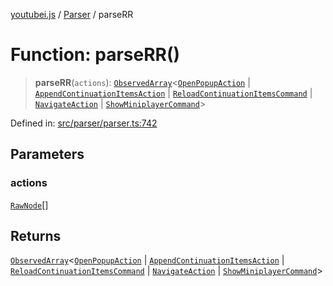 [youtubei.js](../../../../README.md) / [Parser](../README.md) / parseRR

# Function: parseRR()

> **parseRR**(`actions`): [`ObservedArray`](../../Helpers/type-aliases/ObservedArray.md)\<[`OpenPopupAction`](../../YTNodes/classes/OpenPopupAction.md) \| [`AppendContinuationItemsAction`](../../../../classes/AppendContinuationItemsAction.md) \| [`ReloadContinuationItemsCommand`](../../../../classes/ReloadContinuationItemsCommand.md) \| [`NavigateAction`](../../../../classes/NavigateAction.md) \| [`ShowMiniplayerCommand`](../../../../classes/ShowMiniplayerCommand.md)\>

Defined in: [src/parser/parser.ts:742](https://github.com/LuanRT/YouTube.js/blob/0733f60b57877f6b8b87dfd5cc6195b5085f5c09/src/parser/parser.ts#L742)

## Parameters

### actions

[`RawNode`](../../../../type-aliases/RawNode.md)[]

## Returns

[`ObservedArray`](../../Helpers/type-aliases/ObservedArray.md)\<[`OpenPopupAction`](../../YTNodes/classes/OpenPopupAction.md) \| [`AppendContinuationItemsAction`](../../../../classes/AppendContinuationItemsAction.md) \| [`ReloadContinuationItemsCommand`](../../../../classes/ReloadContinuationItemsCommand.md) \| [`NavigateAction`](../../../../classes/NavigateAction.md) \| [`ShowMiniplayerCommand`](../../../../classes/ShowMiniplayerCommand.md)\>
